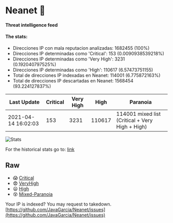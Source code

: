 # Neanet :hocho:
#### Threat intelligence feed
#### The stats:

- Direcciones IP con mala reputacion analizadas: 1682455 (100%)
- Direcciones IP determinadas como 'Critical':  153 (0.0090938539218%)
- Direcciones IP determinadas como 'Very High':  3231 (0.192040797525%)
- Direcciones IP determinadas como 'High':  110617 (6.57473751155)
- Total de direcciones IP indexadas en Neanet:  114001 (6.775872163%)
- Total de direcciones IP descartadas en Neanet:  1568454 (93.224127837%)

| Last Update | Critical | Very High | High | Paranoia |
| --- | --- | --- | --- | --- |
| 2021-04-14 16:02:03 | 153 | 3231 | 110617 | 114001 mixed list (Critical + Very High + High)|

![Stats](https://docs.google.com/spreadsheets/d/e/2PACX-1vSnaNMIXVabIpDJjufMlzH7poXnshF3mgd8Is1g9ytUEzVsP5my4Trn8f-xkoLLQ38xpL3HtmUexLo6/pubchart?oid=501124687&format=image)

For the historical stats go to: [link](/stats.csv)
## Raw
- :scream: [Critical](https://raw.githubusercontent.com/JavaGarcia/Neanet/master/blacklists/neanet_critical.txt)
- :fearful: [VeryHigh](https://raw.githubusercontent.com/JavaGarcia/Neanet/master/blacklists/neanet_veryHigh.txtt)
- :frowning: [High](https://raw.githubusercontent.com/JavaGarcia/Neanet/master/blacklists/neanet_high.txt)
- :dizzy_face: [Mixed-Paranoia](https://raw.githubusercontent.com/JavaGarcia/Neanet/master/blacklists/neanet_all.txt)


Your IP is indexed? You may request to takedown. [https://github.com/JavaGarcia/Neanet/issues](https://github.com/JavaGarcia/Neanet/issues)





















































































































































































































































































































































































































































































































































































































































































































































































































































































































































































































































































































































































































































































































































































































































































































































































































































































































































































































































































































































































































































































































































































































































































































































































































































































































































































































































































































































































































































































































































































































































































































































































































































































































































































































































































































































































































































































































































































































































































































































































































































































































































































































































































































































































































































































































































































































































































































































































































































































































































































































































































































































































































































































































































































































































































































































































































































































































































































































